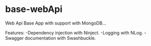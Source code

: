 # base-webApi
Web Api Base App with support with MongoDB...

Features:
-Dependency injection with Ninject.
-Logging with NLog.
-Swagger documentation with Swashbuckle.
